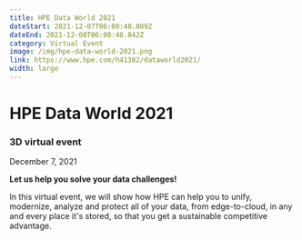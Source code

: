 ```yaml
---
title: HPE Data World 2021
dateStart: 2021-12-07T06:00:48.809Z
dateEnd: 2021-12-08T06:00:48.842Z
category: Virtual Event
image: /img/hpe-data-world-2021.png
link: https://www.hpe.com/h41382/dataworld2021/
width: large
---
```

# HPE Data World 2021 

### 3D virtual event

December 7, 2021

**Let us help you solve your data challenges!**

In this virtual event, we will show how HPE can help you to unify, modernize, analyze and protect all of your data, from edge-to-cloud, in any and every place it's stored, so that you get a sustainable competitive advantage.